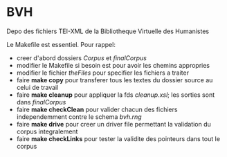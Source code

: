 # BVH
Depo des fichiers TEI-XML de la Bibliotheque Virtuelle des Humanistes

Le Makefile est essentiel. Pour rappel:

* creer d'abord dossiers *Corpus* et *finalCorpus*
* modifier le Makefile si besoin est pour avoir les chemins appropries
* modifier le fichier *theFiles* pour specifier les fichiers a traiter
* faire **make copy** pour transferer tous les textes du dossier source au celui de travail
* faire **make cleanup** pour appliquer la fds *cleanup.xsl*; les sorties sont dans *finalCorpus*
* faire **make checkClean** pour valider chacun des fichiers independemment contre le schema _bvh.rng_
* faire **make drive** pour creer un driver file permettant la validation du corpus integralement
* faire **make checkLinks** pour tester la validite des pointeurs dans tout le corpus
